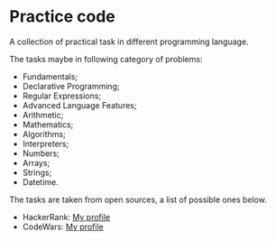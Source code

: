 # Practice code

A collection of practical task in different programming language.

The tasks maybe in following category of problems:

* Fundamentals;
* Declarative Programming;
* Regular Expressions;
* Advanced Language Features;
* Arithmetic;
* Mathematics;
* Algorithms;
* Interpreters;
* Numbers;
* Arrays;
* Strings;
* Datetime.

The tasks are taken from open sources, a list of possible ones below.

* HackerRank: [My profile](https://www.hackerrank.com/zilich08 "HackerRank profile")
* CodeWars: [My profile](https://www.codewars.com/users/kovalevcon "CodeWars profile")